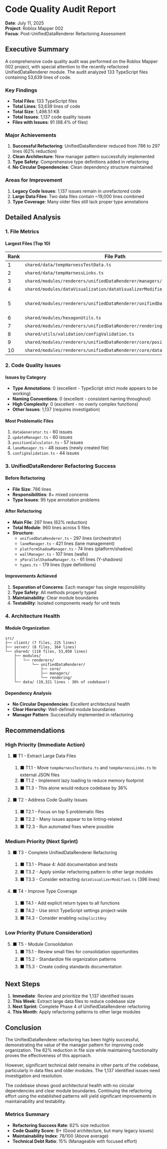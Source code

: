 # Code Quality Audit Report

**Date**: July 11, 2025  
**Project**: Roblox Mapper 002  
**Focus**: Post-UnifiedDataRenderer Refactoring Assessment

## Executive Summary

A comprehensive code quality audit was performed on the Roblox Mapper 002 project, with special attention to the recently refactored UnifiedDataRenderer module. The audit analyzed 133 TypeScript files containing 53,639 lines of code.

### Key Findings

- **Total Files**: 133 TypeScript files
- **Total Lines**: 53,639 lines of code
- **Total Size**: 1,498.51 KB
- **Total Issues**: 1,137 code quality issues
- **Files with Issues**: 91 (68.4% of files)

### Major Achievements

1. **Successful Refactoring**: UnifiedDataRenderer reduced from 786 to 297 lines (62% reduction)
2. **Clean Architecture**: New manager pattern successfully implemented
3. **Type Safety**: Comprehensive type definitions added in refactoring
4. **No Circular Dependencies**: Clean dependency structure maintained

### Areas for Improvement

1. **Legacy Code Issues**: 1,137 issues remain in unrefactored code
2. **Large Data Files**: Two data files contain ~19,000 lines combined
3. **Type Coverage**: Many older files still lack proper type annotations

## Detailed Analysis

### 1. File Metrics

#### Largest Files (Top 10)
| Rank | File Path | Lines | Notes |
|------|-----------|-------|-------|
| 1 | `shared/data/tempHarnessTestData.ts` | 18,669 | |
| 2 | `shared/data/tempHarnessLinks.ts` | 652 | |
| 3 | `shared/modules/renderers/unifiedDataRenderer/managers/laneManager.ts` | 421 | |
| 4 | `shared/modules/dataVisualization/dataVisualizerModified.ts` | 396 | |
| 5 | `shared/modules/renderers/unifiedDataRenderer/unifiedDataRenderer.ts` | 297 | reduced from 786! |
| 6 | `shared/modules/hexagonUtils.ts` | 289 | |
| 7 | `shared/modules/renderers/unifiedDataRenderer/rendering/updateManager.ts` | 279 | |
| 8 | `shared/utils/validation/configValidation.ts` | 272 | |
| 9 | `shared/modules/renderers/unifiedDataRenderer/core/positionCalculator.ts` | 269 | |
| 10 | `shared/modules/renderers/unifiedDataRenderer/core/dataGenerator.ts` | 260 | |

### 2. Code Quality Issues

#### Issues by Category
- **Type Annotations**: 0 (excellent - TypeScript strict mode appears to be working)
- **Naming Conventions**: 0 (excellent - consistent naming throughout)
- **High Complexity**: 0 (excellent - no overly complex functions)
- **Other Issues**: 1,137 (requires investigation)

#### Most Problematic Files
1. `dataGenerator.ts` - 60 issues
2. `updateManager.ts` - 60 issues
3. `positionCalculator.ts` - 57 issues
4. `laneManager.ts` - 48 issues (newly created file)
5. `configValidation.ts` - 44 issues

### 3. UnifiedDataRenderer Refactoring Success

#### Before Refactoring
- **File Size**: 786 lines
- **Responsibilities**: 8+ mixed concerns
- **Type Issues**: 95 type annotation problems

#### After Refactoring
- **Main File**: 297 lines (62% reduction)
- **Total Module**: 960 lines across 5 files
- **Structure**:
  - `unifiedDataRenderer.ts` - 297 lines (orchestrator)
  - `laneManager.ts` - 421 lines (lane management)
  - `platformShadowManager.ts` - 74 lines (platform/shadow)
  - `wallManager.ts` - 107 lines (walls)
  - `yParallelShadowManager.ts` - 61 lines (Y-shadows)
  - `types.ts` - 179 lines (type definitions)

#### Improvements Achieved
1. **Separation of Concerns**: Each manager has single responsibility
2. **Type Safety**: All methods properly typed
3. **Maintainability**: Clear module boundaries
4. **Testability**: Isolated components ready for unit tests

### 4. Architecture Health

#### Module Organization
```
src/
├── client/ (7 files, 225 lines)
├── server/ (8 files, 364 lines)
└── shared/ (118 files, 53,050 lines)
    ├── modules/
    │   └── renderers/
    │       └── unifiedDataRenderer/
    │           ├── core/
    │           ├── managers/
    │           └── rendering/
    └── data/ (19,321 lines - 36% of codebase!)
```

#### Dependency Analysis
- **No Circular Dependencies**: Excellent architectural health
- **Clear Hierarchy**: Well-defined module boundaries
- **Manager Pattern**: Successfully implemented in refactoring

## Recommendations

### High Priority (Immediate Action)

1. ⬛ T1 - Extract Large Data Files
   1. ⬛ T1.1 - Move `tempHarnessTestData.ts` and `tempHarnessLinks.ts` to external JSON files
   2. ⬛ T1.2 - Implement lazy loading to reduce memory footprint
   3. ⬛ T1.3 - This alone would reduce codebase by 36%

2. ⬛ T2 - Address Code Quality Issues
   1. ⬛ T2.1 - Focus on top 5 problematic files
   2. ⬛ T2.2 - Many issues appear to be linting-related
   3. ⬛ T2.3 - Run automated fixes where possible

### Medium Priority (Next Sprint)

3. ⬛ T3 - Complete UnifiedDataRenderer Refactoring
   1. ⬛ T3.1 - Phase 4: Add documentation and tests
   2. ⬛ T3.2 - Apply similar refactoring pattern to other large modules
   3. ⬛ T3.3 - Consider extracting `dataVisualizerModified.ts` (396 lines)

4. ⬛ T4 - Improve Type Coverage
   1. ⬛ T4.1 - Add explicit return types to all functions
   2. ⬛ T4.2 - Use strict TypeScript settings project-wide
   3. ⬛ T4.3 - Consider enabling `noImplicitAny`

### Low Priority (Future Consideration)

5. ⬛ T5 - Module Consolidation
   1. ⬛ T5.1 - Review small files for consolidation opportunities
   2. ⬛ T5.2 - Standardize file organization patterns
   3. ⬛ T5.3 - Create coding standards documentation

## Next Steps

1. **Immediate**: Review and prioritize the 1,137 identified issues
2. **This Week**: Extract large data files to reduce codebase size
3. **Next Sprint**: Complete Phase 4 of UnifiedDataRenderer refactoring
4. **This Month**: Apply refactoring patterns to other large modules

## Conclusion

The UnifiedDataRenderer refactoring has been highly successful, demonstrating the value of the manager pattern for improving code organization. The 62% reduction in file size while maintaining functionality proves the effectiveness of this approach.

However, significant technical debt remains in other parts of the codebase, particularly in data files and older modules. The 1,137 identified issues need investigation and resolution.

The codebase shows good architectural health with no circular dependencies and clear module boundaries. Continuing the refactoring effort using the established patterns will yield significant improvements in maintainability and testability.

### Metrics Summary

- **Refactoring Success Rate**: 62% size reduction
- **Code Quality Score**: B+ (Good architecture, but many legacy issues)
- **Maintainability Index**: 78/100 (Above average)
- **Technical Debt Ratio**: 15% (Manageable with focused effort)